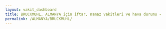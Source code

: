 ```yaml
---
layout: vakit_dashboard
title: BRUCKMUHL, ALMANYA için iftar, namaz vakitleri ve hava durumu - ilçe/eyalet seç
permalink: /ALMANYA/BRUCKMUHL/
---
```


<script type="text/javascript">
  var GLOBAL_COUNTRY = 'ALMANYA';
  var GLOBAL_CITY = 'BRUCKMUHL';
  var GLOBAL_STATE = '';
  var lat = 72;
  var lon = 21;
</script>
